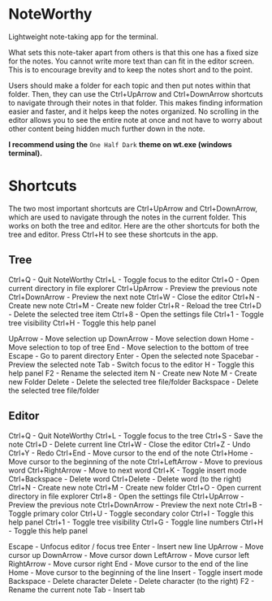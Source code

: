 # NoteWorthy

Lightweight note-taking app for the terminal.

What sets this note-taker apart from others is that this one has a fixed size for the notes. You cannot write more text than can fit in the editor screen.
This is to encourage brevity and to keep the notes short and to the point.

Users should make a folder for each topic and then put notes within that folder.
Then, they can use the Ctrl+UpArrow and Ctrl+DownArrow shortcuts to navigate through their notes in that folder.
This makes finding information easier and faster, and it helps keep the notes organized.
No scrolling in the editor allows you to see the entire note at once and not have to worry about other content being hidden much further down in the note.

**I recommend using the** `One Half Dark` **theme on wt.exe (windows terminal).**

# Shortcuts

The two most important shortcuts are Ctrl+UpArrow and Ctrl+DownArrow, which are used to navigate through the notes in the current folder.
This works on both the tree and editor. Here are the other shortcuts for both the tree and editor. Press Ctrl+H to see these shortcuts in the app.

## Tree
Ctrl+Q - Quit NoteWorthy
Ctrl+L - Toggle focus to the editor
Ctrl+O - Open current directory in file explorer
Ctrl+UpArrow - Preview the previous note
Ctrl+DownArrow - Preview the next note
Ctrl+W - Close the editor
Ctrl+N - Create new note
Ctrl+M - Create new folder
Ctrl+R - Reload the tree
Ctrl+D - Delete the selected tree item
Ctrl+8 - Open the settings file
Ctrl+1 - Toggle tree visibility
Ctrl+H - Toggle this help panel

UpArrow - Move selection up
DownArrow - Move selection down
Home - Move selection to top of tree
End - Move selection to the bottom of tree
Escape - Go to parent directory
Enter - Open the selected note
Spacebar - Preview the selected note
Tab - Switch focus to the editor
H - Toggle this help panel
F2 - Rename the selected item
N - Create new Note
M - Create new Folder
Delete - Delete the selected tree file/folder
Backspace - Delete the selected tree file/folder

## Editor
Ctrl+Q - Quit NoteWorthy
Ctrl+L - Toggle focus to the tree
Ctrl+S - Save the note
Ctrl+D - Delete current line
Ctrl+W - Close the editor
Ctrl+Z - Undo
Ctrl+Y - Redo
Ctrl+End - Move cursor to the end of the note
Ctrl+Home - Move cursor to the beginning of the note
Ctrl+LeftArrow - Move to previous word
Ctrl+RightArrow - Move to next word
Ctrl+K - Toggle insert mode
Ctrl+Backspace - Delete word
Ctrl+Delete - Delete word (to the right)
Ctrl+N - Create new note
Ctrl+M - Create new folder
Ctrl+O - Open current directory in file explorer
Ctrl+8 - Open the settings file
Ctrl+UpArrow - Preview the previous note
Ctrl+DownArrow - Preview the next note
Ctrl+B - Toggle primary color
Ctrl+U - Toggle secondary color
Ctrl+I - Toggle this help panel
Ctrl+1 - Toggle tree visibility
Ctrl+G - Toggle line numbers
Ctrl+H - Toggle this help panel

Escape - Unfocus editor / focus tree
Enter - Insert new line
UpArrow - Move cursor up
DownArrow - Move cursor down
LeftArrow - Move cursor left
RightArrow - Move cursor right
End - Move cursor to the end of the line
Home - Move cursor to the beginning of the line
Insert - Toggle insert mode
Backspace - Delete character
Delete - Delete character (to the right)
F2 - Rename the current note
Tab - Insert tab
